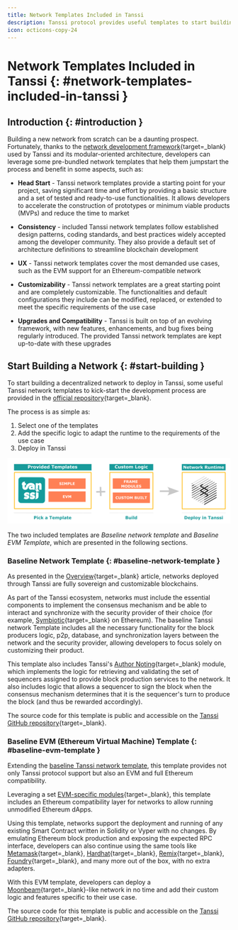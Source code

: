 ```yaml
---
title: Network Templates Included in Tanssi
description: Tanssi protocol provides useful templates to start building your decentralized network, including a ready-to-use EVM template for Ethereum compatibility.
icon: octicons-copy-24
---
```


# Network Templates Included in Tanssi {: #network-templates-included-in-tanssi }

## Introduction {: #introduction }

Building a new network from scratch can be a daunting prospect. Fortunately, thanks to the [network development framework](/learn/framework/overview/){target=\_blank} used by Tanssi and its modular-oriented architecture, developers can leverage some pre-bundled network templates that help them jumpstart the process and benefit in some aspects, such as:

- **Head Start** - Tanssi network templates provide a starting point for your project, saving significant time and effort by providing a basic structure and a set of tested and ready-to-use functionalities. It allows developers to accelerate the construction of prototypes or minimum viable products (MVPs) and reduce the time to market

- **Consistency** - included Tanssi network templates follow established design patterns, coding standards, and best practices widely accepted among the developer community. They also provide a default set of architecture definitions to streamline blockchain development

- **UX** - Tanssi network templates cover the most demanded use cases, such as the EVM support for an Ethereum-compatible network

- **Customizability** - Tanssi network templates are a great starting point and are completely customizable. The functionalities and default configurations they include can be modified, replaced, or extended to meet the specific requirements of the use case

- **Upgrades and Compatibility** - Tanssi is built on top of an evolving framework, with new features, enhancements, and bug fixes being regularly introduced. The provided Tanssi network templates are kept up-to-date with these upgrades

## Start Building a Network {: #start-building }

To start building a decentralized network to deploy in Tanssi, some useful Tanssi network templates to kick-start the development process are provided in the [official repository](https://github.com/moondance-labs/tanssi){target=\_blank}.

The process is as simple as:

1. Select one of the templates
2. Add the specific logic to adapt the runtime to the requirements of the use case
3. Deploy in Tanssi

![Using Templates to Speed Up the Developmet Process](/images/learn/networks/templates/templates-1.webp)

The two included templates are *Baseline network template* and *Baseline EVM Template*, which are presented in the following sections.

### Baseline Network Template {: #baseline-network-template }

As presented in the [Overview](/learn/tanssi/overview/){target=\_blank} article, networks deployed through Tanssi are fully sovereign and customizable blockchains.

As part of the Tanssi ecosystem, networks must include the essential components to implement the consensus mechanism and be able to interact and synchronize with the security provider of their choice (for example, [Symbiotic](https://symbiotic.fi/){target=\_blank} on Ethereum). The baseline Tanssi network Template includes all the necessary functionality for the block producers logic, p2p, database, and synchronization layers between the network and the security provider, allowing developers to focus solely on customizing their product.

This template also includes Tanssi's [Author Noting](https://github.com/moondance-labs/tanssi/blob/master/pallets/author-noting/src/lib.rs){target=\_blank} module, which implements the logic for retrieving and validating the set of sequencers assigned to provide block production services to the network. It also includes logic that allows a sequencer to sign the block when the consensus mechanism determines that it is the sequencer's turn to produce the block (and thus be rewarded accordingly).

The source code for this template is public and accessible on the [Tanssi GitHub repository](https://github.com/moondance-labs/tanssi/blob/master/container-chains/runtime-templates/simple/src/lib.rs){target=\_blank}.

### Baseline EVM (Ethereum Virtual Machine) Template {: #baseline-evm-template }

Extending the [baseline Tanssi network template](#baseline-network-template), this template provides not only Tanssi protocol support but also an EVM and full Ethereum compatibility.

Leveraging a set [EVM-specific modules](https://github.com/paritytech/frontier){target=\_blank}, this template includes an Ethereum compatibility layer for networks to allow running unmodified Ethereum dApps.

Using this template, networks support the deployment and running of any existing Smart Contract written in Solidity or Vyper with no changes. By emulating Ethereum block production and exposing the expected RPC interface, developers can also continue using the same tools like [Metamask](https://metamask.io){target=\_blank}, [Hardhat](https://hardhat.org){target=\_blank}, [Remix](https://remix.ethereum.org){target=\_blank}, [Foundry](https://github.com/foundry-rs/foundry){target=\_blank}, and many more out of the box, with no extra adapters.

With this EVM template, developers can deploy a [Moonbeam](https://moonbeam.network){target=\_blank}-like network in no time and add their custom logic and features specific to their use case.

The source code for this template is public and accessible on the [Tanssi GitHub repository](https://github.com/moondance-labs/tanssi/blob/master/container-chains/runtime-templates/frontier/src/lib.rs){target=\_blank}.